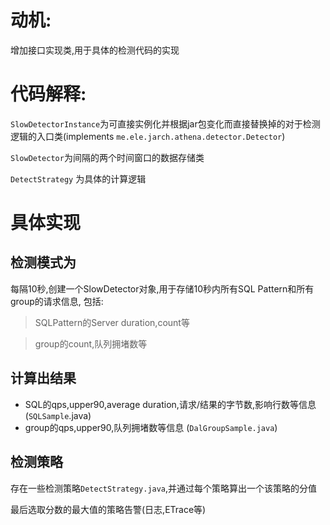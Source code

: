 # 动机:

增加接口实现类,用于具体的检测代码的实现

# 代码解释:

`SlowDetectorInstance`为可直接实例化并根据jar包变化而直接替换掉的对于检测逻辑的入口类(implements `me.ele.jarch.athena.detector.Detector`)

`SlowDetector`为间隔的两个时间窗口的数据存储类

`DetectStrategy` 为具体的计算逻辑

# 具体实现

## 检测模式为

每隔10秒,创建一个SlowDetector对象,用于存储10秒内所有SQL Pattern和所有group的请求信息, 包括:

> SQLPattern的Server duration,count等

> group的count,队列拥堵数等

## 计算出结果
* SQL的qps,upper90,average duration,请求/结果的字节数,影响行数等信息 (`SQLSample`.java)
* group的qps,upper90,队列拥堵数等信息 (`DalGroupSample.java`)

## 检测策略
存在一些检测策略`DetectStrategy.java`,并通过每个策略算出一个该策略的分值

最后选取分数的最大值的策略告警(日志,ETrace等)
